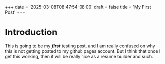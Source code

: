 +++
date = '2025-03-08T08:47:54-08:00'
draft = false 
title = 'My First Post'
+++

# Introduction

This is going to be my ***first*** testing post, and I am really confused on why this is not getting posted to my github pages account. But I think that once I get this working, then it will be really nice as a resume builder and such.


